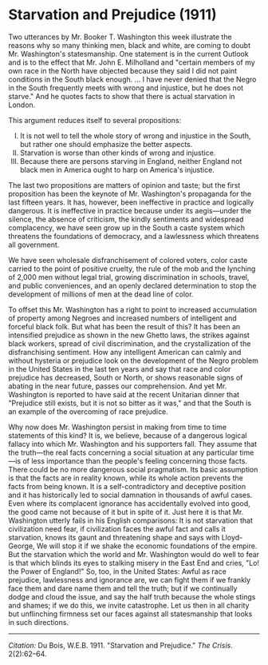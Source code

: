 <!--
title:   Starvation and Prejudice
author:  Du Bois, W.E.B.
journal: The Crisis
year:    1911
volume:  2
issue:   2
pages:   62-64
-->
# Starvation and Prejudice (1911)

Two utterances by Mr. Booker T. Washington this week illustrate the reasons why so many thinking men, black and white, are coming to doubt Mr. Washington's statesmanship. One statement is in the current Outlook and is to the effect that Mr. John E. Milholland and "certain members of my own race in the North have objected because they said I did not paint conditions in the South black enough. … I have never denied that the Negro in the South frequently meets with wrong and injustice, but he does not starve." And he quotes facts to show that there is actual starvation in London.

This argument reduces itself to several propositions:

<ol type="I">
<li> It is not well to tell the whole story of wrong and injustice in the South, but rather one should emphasize the better aspects.
<li> Starvation is worse than other kinds of wrong and injustice.
<li> Because there are persons starving in England, neither England not black men in America ought to harp on America's injustice.
</ol>

The last two propositions are matters of opinion and taste; but the first proposition has been the keynote of Mr. Washington's propaganda for the last fifteen years. It has, however, been ineffective in practice and logically dangerous. It is ineffective in practice because under its aegis—under the silence, the absence of criticism, the kindly sentiments and widespread complacency, we have seen grow up in the South a caste system which threatens the foundations of democracy, and a lawlessness which threatens all government.

 We have seen wholesale disfranchisement of colored voters, color caste carried to the point of positive cruelty, the rule of the mob and the lynching of 2,000 men without legal trial, growing discrimination in schools, travel, and public conveniences, and an openly declared determination to stop the development of millions of men at the dead line of color.

To offset this Mr. Washington has a right to point to increased accumulation of property among Negroes and increased numbers of intelligent and forceful black folk. But what has been the result of this? It has been  an intensified prejudice as shown in the new Ghetto laws, the strikes against black workers, spread of civil discrimination, and the crystallization of the disfranchising sentiment. How any intelligent American can calmly and without hysteria or prejudice look on the development of the Negro problem in the United States in the last ten years and say that race and color prejudice has decreased, South or North, or shows reasonable signs of abating in the near future, passes our comprehension. And yet Mr. Washington is reported to have said at the recent Unitarian dinner that "Prejudice still exists, but it is not so bitter as it was," and that the South is an example of the overcoming of race prejudice.

Why now does Mr. Washington persist in making from time to time statements of this kind? It is, we believe, because of a dangerous logical fallacy into which Mr. Washington and his supporters fall. They assume that the truth—the real facts concerning a social situation at any particular time—is of less importance than the people's feeling concerning those facts. There could be no more dangerous social pragmatism. Its basic assumption is that the facts are in reality known, while its whole action prevents the facts from being known. It is a self-contradictory and deceptive position and it has historically led to social damnation in thousands of awful cases. Even where its complacent ignorance has accidentally evolved into good, the good came not because of it but in spite of it. Just here it is that Mr. Washington utterly fails in his English comparisons: It is not starvation that civilization need fear, if civilization faces the awful fact and calls it starvation, knows its gaunt and threatening shape and says with Lloyd-George, We will stop it if we shake the economic foundations of the empire. But the starvation which the world and Mr. Washington would do well to fear is that which blinds its eyes to stalking misery in the East End and cries, "Lo! the Power of England!" So, too, in the United States: Awful as race prejudice, lawlessness and ignorance are, we can fight them if we frankly face them and dare name them and tell the truth; but if we continually dodge and cloud the issue, and say the half truth because the whole stings and shames; if we do this, we invite catastrophe. Let us then in all charity but unflinching firmness set our faces against all statesmanship that looks in such directions.

_________________
*Citation:* Du Bois, W.E.B. 1911. "Starvation and Prejudice." *The Crisis*. 2(2):62&ndash;64.